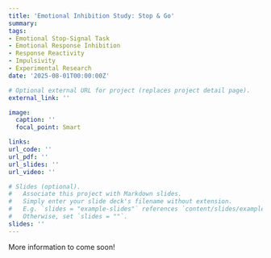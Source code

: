 ```yaml
---
title: 'Emotional Inhibition Study: Stop & Go' 
summary: 
tags:
- Emotional Stop-Signal Task
- Emotional Response Inhibition
- Response Reactivity
- Impulsivity
- Experimental Research
date: '2025-08-01T00:00:00Z'

# Optional external URL for project (replaces project detail page).
external_link: ''

image:
  caption: ''
  focal_point: Smart

links:
url_code: ''
url_pdf: ''
url_slides: ''
url_video: ''

# Slides (optional).
#   Associate this project with Markdown slides.
#   Simply enter your slide deck's filename without extension.
#   E.g. `slides = "example-slides"` references `content/slides/example-slides.md`.
#   Otherwise, set `slides = ""`.
slides: ''
---
```


More information to come soon!
